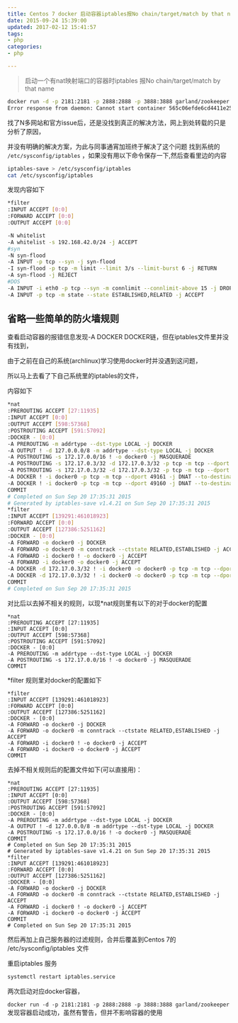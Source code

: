 ```yaml
---
title: Centos 7 docker 启动容器iptables报No chain/target/match by that name
date: 2015-09-24 15:39:00
updated: 2017-02-12 15:41:57
tags: 
- php
categories: 
- php

---
```

> 启动一个有nat映射端口的容器时iptables 报No chain/target/match by that name
```bash
docker run -d -p 2181:2181 -p 2888:2888 -p 3888:3888 garland/zookeeper  
Error response from daemon: Cannot start container 565c06efde6cd4411e2596ef3d726817c58dd777bc5fd13762e0c34d86076b9e: iptables failed: iptables --wait -t nat -A DOCKER -p tcp -d 0/0 --dport 3888 -j DNAT --to-destination 192.168.42.11:3888 ! -i docker0: iptables: No chain/target/match by that name  
```
找了N多网站和官方issue后，还是没找到真正的解决方法，网上到处转载的只是分析了原因，


<!--more-->


并没有明确的解决方案，为此与同事通宵加班终于解决了这个问题
找到系统的 `/etc/sysconfig/iptables` ，如果没有用以下命令保存一下,然后查看里边的内容
```bash
iptables-save > /etc/sysconfig/iptables  
cat /etc/sysconfig/iptables  
```
发现内容如下
```bash
*filter
:INPUT ACCEPT [0:0]
:FORWARD ACCEPT [0:0]
:OUTPUT ACCEPT [0:0]

-N whitelist
-A whitelist -s 192.168.42.0/24 -j ACCEPT
#syn
-N syn-flood
-A INPUT -p tcp --syn -j syn-flood
-I syn-flood -p tcp -m limit --limit 3/s --limit-burst 6 -j RETURN
-A syn-flood -j REJECT
#DOS
-A INPUT -i eth0 -p tcp --syn -m connlimit --connlimit-above 15 -j DROP
-A INPUT -p tcp -m state --state ESTABLISHED,RELATED -j ACCEPT
```
## 省略一些简单的防火墙规则  
查看启动容器的报错信息发现-A DOCKER DOCKER链，但在iptables文件里并没有找到，

由于之前在自己的系统(archlinux)学习使用docker时并没遇到这问题，

所以马上去看了下自己系统里的iptables的文件，

内容如下
```bash
*nat
:PREROUTING ACCEPT [27:11935]
:INPUT ACCEPT [0:0]
:OUTPUT ACCEPT [598:57368]
:POSTROUTING ACCEPT [591:57092]
:DOCKER - [0:0]
-A PREROUTING -m addrtype --dst-type LOCAL -j DOCKER
-A OUTPUT ! -d 127.0.0.0/8 -m addrtype --dst-type LOCAL -j DOCKER
-A POSTROUTING -s 172.17.0.0/16 ! -o docker0 -j MASQUERADE
-A POSTROUTING -s 172.17.0.3/32 -d 172.17.0.3/32 -p tcp -m tcp --dport 1521 -j MASQUERADE
-A POSTROUTING -s 172.17.0.3/32 -d 172.17.0.3/32 -p tcp -m tcp --dport 22 -j MASQUERADE
-A DOCKER ! -i docker0 -p tcp -m tcp --dport 49161 -j DNAT --to-destination 172.17.0.3:1521
-A DOCKER ! -i docker0 -p tcp -m tcp --dport 49160 -j DNAT --to-destination 172.17.0.3:22
COMMIT  
# Completed on Sun Sep 20 17:35:31 2015
# Generated by iptables-save v1.4.21 on Sun Sep 20 17:35:31 2015
*filter
:INPUT ACCEPT [139291:461018923]
:FORWARD ACCEPT [0:0]
:OUTPUT ACCEPT [127386:5251162]
:DOCKER - [0:0]
-A FORWARD -o docker0 -j DOCKER
-A FORWARD -o docker0 -m conntrack --ctstate RELATED,ESTABLISHED -j ACCEPT
-A FORWARD -i docker0 ! -o docker0 -j ACCEPT
-A FORWARD -i docker0 -o docker0 -j ACCEPT
-A DOCKER -d 172.17.0.3/32 ! -i docker0 -o docker0 -p tcp -m tcp --dport 1521 -j ACCEPT
-A DOCKER -d 172.17.0.3/32 ! -i docker0 -o docker0 -p tcp -m tcp --dport 22 -j ACCEPT
COMMIT  
# Completed on Sun Sep 20 17:35:31 2015
```
对比后以去掉不相关的规则，以现*nat规则里有以下的对于docker的配置
```
*nat
:PREROUTING ACCEPT [27:11935]
:INPUT ACCEPT [0:0]
:OUTPUT ACCEPT [598:57368]
:POSTROUTING ACCEPT [591:57092]
:DOCKER - [0:0]
-A PREROUTING -m addrtype --dst-type LOCAL -j DOCKER
-A POSTROUTING -s 172.17.0.0/16 ! -o docker0 -j MASQUERADE
COMMIT  
```
*filter 规则里对docker的配置如下
```
*filter
:INPUT ACCEPT [139291:461018923]
:FORWARD ACCEPT [0:0]
:OUTPUT ACCEPT [127386:5251162]
:DOCKER - [0:0]
-A FORWARD -o docker0 -j DOCKER
-A FORWARD -o docker0 -m conntrack --ctstate RELATED,ESTABLISHED -j ACCEPT
-A FORWARD -i docker0 ! -o docker0 -j ACCEPT
-A FORWARD -i docker0 -o docker0 -j ACCEPT
COMMIT  
```
去掉不相关规则后的配置文件如下(可以直接用)：
```
*nat
:PREROUTING ACCEPT [27:11935]
:INPUT ACCEPT [0:0]
:OUTPUT ACCEPT [598:57368]
:POSTROUTING ACCEPT [591:57092]
:DOCKER - [0:0]
-A PREROUTING -m addrtype --dst-type LOCAL -j DOCKER
-A OUTPUT ! -d 127.0.0.0/8 -m addrtype --dst-type LOCAL -j DOCKER
-A POSTROUTING -s 172.17.0.0/16 ! -o docker0 -j MASQUERADE
COMMIT  
# Completed on Sun Sep 20 17:35:31 2015
# Generated by iptables-save v1.4.21 on Sun Sep 20 17:35:31 2015
*filter
:INPUT ACCEPT [139291:461018923]
:FORWARD ACCEPT [0:0]
:OUTPUT ACCEPT [127386:5251162]
:DOCKER - [0:0]
-A FORWARD -o docker0 -j DOCKER
-A FORWARD -o docker0 -m conntrack --ctstate RELATED,ESTABLISHED -j ACCEPT
-A FORWARD -i docker0 ! -o docker0 -j ACCEPT
-A FORWARD -i docker0 -o docker0 -j ACCEPT
COMMIT  
# Completed on Sun Sep 20 17:35:31 2015
```
然后再加上自己服务器的过滤规则，合并后覆盖到Centos 7的 /etc/sysconfig/iptables 文件

重启iptables 服务
```bash
systemctl restart iptables.service  
```
两次启动对应docker容器，

`docker run -d -p 2181:2181 -p 2888:2888 -p 3888:3888 garland/zookeeper`
发现容器启动成功，虽然有警告，但并不影响容器的使用